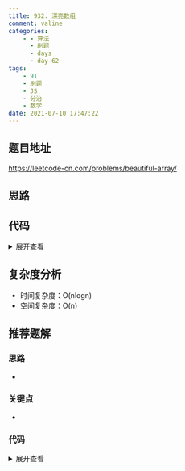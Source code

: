 ```yaml
---
title: 932. 漂亮数组
comment: valine
categories:
    - - 算法
      - 刷题
      - days
      - day-62
tags:
    - 91
    - 刷题
    - JS
    - 分治
    - 数学
date: 2021-07-10 17:47:22
---
```


## 题目地址

https://leetcode-cn.com/problems/beautiful-array/

## 思路

## 代码

<details>
    <summary>展开查看</summary>

```js
/**
 * @param {number} n
 * @return {number[]}
 */
var beautifulArray = function (n) {
    const map = new Map();
    map.set(1, [1]);
    const build = (n) => {
        if (map.has(n)) return map.get(n);
        //左奇,右偶
        const left = build((n + 1) >> 1).map((v) => 2 * v - 1); //奇数侧
        const right = build(n >> 1).map((v) => 2 * v); //偶数侧;
        const res = [...left, ...right];
        map.set(n, res);
        return res;
    };
    return build(n);
};
```

</details>

## 复杂度分析

-   时间复杂度：O(nlogn)
-   空间复杂度：O(n)

## 推荐题解

### 思路

-

### 关键点

-

### 代码

<details>
    <summary>展开查看</summary>

```js

```

</details>
